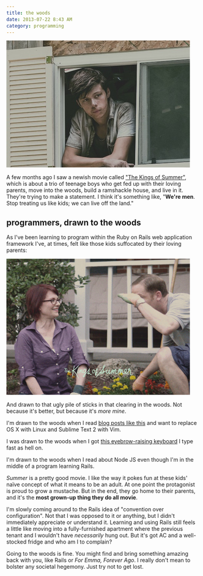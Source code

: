 ```yaml
---
title: the woods
date: 2013-07-22 8:43 AM
category: programming
---
```


![Kings of Summer](/img/2013-07-22-kings_of_summer.jpg)

A few months ago I saw a newish movie called ["The Kings of Summer"](http://www.youtube.com/watch?v=cLnAiVI4R2Q), which is about a trio of teenage boys who get fed up with their loving parents, move into the woods, build a ramshackle house, and live in it. They're trying to make a statement. I think it's something like, "**We're men**. Stop treating us like kids; we can live off the land."

## programmers, drawn to the woods

As I've been learning to program within the Ruby on Rails web application framework I've, at times, felt like those kids suffocated by their loving parents:

![Rails Mom](/img/2013-07-22-kings_of_summer_rails.gif)

And drawn to that ugly pile of sticks in that clearing in the woods. Not because it's better, but because it's *more mine*.

I'm drawn to the woods when I read [blog posts like this](http://words.steveklabnik.com/returning-to-free-software-a-guide) and want to replace OS X with Linux and Sublime Text 2 with Vim.

I was drawn to the woods when I got [this eyebrow-raising keyboard](http://www.elitekeyboards.com/products.php?sub=leopold,tenkeyless&pid=fc200rrawn) I type fast as hell on.

I'm drawn to the woods when I read about Node JS even though I'm in the middle of a program learning Rails.

*Summer* is a pretty good movie. I like the way it pokes fun at these kids' naïve concept of what it means to be an adult. At one point the protagonist is proud to grow a mustache. But in the end, they go home to their parents, and it's the **most grown-up thing they do all movie**.

I'm slowly coming around to the Rails idea of "convention over configuration". Not that I was opposed to it or anything, but I didn't immediately appreciate or understand it. Learning and using Rails still feels a little like moving into a fully-furnished apartment where the previous tenant and I wouldn't have *necessarily* hung out. But it's got AC and a well-stocked fridge and who am I to complain?

Going to the woods is fine. You might find and bring something amazing back with you, like Rails or *For Emma, Forever Ago*. I really don't mean to bolster any societal hegemony. Just try not to get lost.
